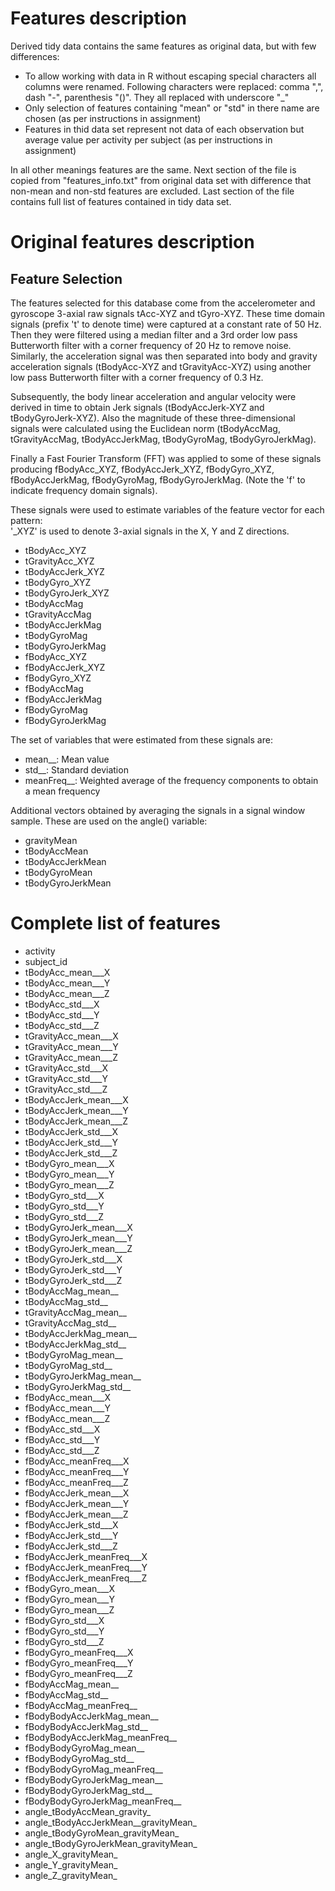 # Features description

Derived tidy data contains the same features as original data, but with few differences:

* To allow working with data in R without escaping special characters all columns were renamed. Following characters were replaced: comma ",", dash "-", parenthesis "()". They all replaced with underscore "_"
* Only selection of features containing "mean" or "std" in there name are chosen (as per instructions in assignment)
* Features in thid data set represent not data of each observation but average value per activity per subject (as per instructions in assignment)

In all other meanings features are the same. Next section of the file is copied from "features_info.txt" from original data set with difference that non-mean and non-std features are excluded. Last section of the file contains full list of features contained in tidy data set.

# Original features description

## Feature Selection 

The features selected for this database come from the accelerometer and gyroscope 3-axial raw signals tAcc-XYZ and tGyro-XYZ. These time domain signals (prefix 't' to denote time) were captured at a constant rate of 50 Hz. Then they were filtered using a median filter and a 3rd order low pass Butterworth filter with a corner frequency of 20 Hz to remove noise. Similarly, the acceleration signal was then separated into body and gravity acceleration signals (tBodyAcc-XYZ and tGravityAcc-XYZ) using another low pass Butterworth filter with a corner frequency of 0.3 Hz. 

Subsequently, the body linear acceleration and angular velocity were derived in time to obtain Jerk signals (tBodyAccJerk-XYZ and tBodyGyroJerk-XYZ). Also the magnitude of these three-dimensional signals were calculated using the Euclidean norm (tBodyAccMag, tGravityAccMag, tBodyAccJerkMag, tBodyGyroMag, tBodyGyroJerkMag). 

Finally a Fast Fourier Transform (FFT) was applied to some of these signals producing fBodyAcc_XYZ, fBodyAccJerk_XYZ, fBodyGyro_XYZ, fBodyAccJerkMag, fBodyGyroMag, fBodyGyroJerkMag. (Note the 'f' to indicate frequency domain signals). 

These signals were used to estimate variables of the feature vector for each pattern:  
'_XYZ' is used to denote 3-axial signals in the X, Y and Z directions.

* tBodyAcc_XYZ
* tGravityAcc_XYZ
* tBodyAccJerk_XYZ
* tBodyGyro_XYZ
* tBodyGyroJerk_XYZ
* tBodyAccMag
* tGravityAccMag
* tBodyAccJerkMag
* tBodyGyroMag
* tBodyGyroJerkMag
* fBodyAcc_XYZ
* fBodyAccJerk_XYZ
* fBodyGyro_XYZ
* fBodyAccMag
* fBodyAccJerkMag
* fBodyGyroMag
* fBodyGyroJerkMag

The set of variables that were estimated from these signals are: 

* mean__: Mean value
* std__: Standard deviation
* meanFreq__: Weighted average of the frequency components to obtain a mean frequency

Additional vectors obtained by averaging the signals in a signal window sample. These are used on the angle() variable:

* gravityMean
* tBodyAccMean
* tBodyAccJerkMean
* tBodyGyroMean
* tBodyGyroJerkMean

# Complete list of features

* activity
* subject_id
* tBodyAcc_mean___X
* tBodyAcc_mean___Y
* tBodyAcc_mean___Z
* tBodyAcc_std___X
* tBodyAcc_std___Y
* tBodyAcc_std___Z
* tGravityAcc_mean___X
* tGravityAcc_mean___Y
* tGravityAcc_mean___Z
* tGravityAcc_std___X
* tGravityAcc_std___Y
* tGravityAcc_std___Z
* tBodyAccJerk_mean___X
* tBodyAccJerk_mean___Y
* tBodyAccJerk_mean___Z
* tBodyAccJerk_std___X
* tBodyAccJerk_std___Y
* tBodyAccJerk_std___Z
* tBodyGyro_mean___X
* tBodyGyro_mean___Y
* tBodyGyro_mean___Z
* tBodyGyro_std___X
* tBodyGyro_std___Y
* tBodyGyro_std___Z
* tBodyGyroJerk_mean___X
* tBodyGyroJerk_mean___Y
* tBodyGyroJerk_mean___Z
* tBodyGyroJerk_std___X
* tBodyGyroJerk_std___Y
* tBodyGyroJerk_std___Z
* tBodyAccMag_mean__
* tBodyAccMag_std__
* tGravityAccMag_mean__
* tGravityAccMag_std__
* tBodyAccJerkMag_mean__
* tBodyAccJerkMag_std__
* tBodyGyroMag_mean__
* tBodyGyroMag_std__
* tBodyGyroJerkMag_mean__
* tBodyGyroJerkMag_std__
* fBodyAcc_mean___X
* fBodyAcc_mean___Y
* fBodyAcc_mean___Z
* fBodyAcc_std___X
* fBodyAcc_std___Y
* fBodyAcc_std___Z
* fBodyAcc_meanFreq___X
* fBodyAcc_meanFreq___Y
* fBodyAcc_meanFreq___Z
* fBodyAccJerk_mean___X
* fBodyAccJerk_mean___Y
* fBodyAccJerk_mean___Z
* fBodyAccJerk_std___X
* fBodyAccJerk_std___Y
* fBodyAccJerk_std___Z
* fBodyAccJerk_meanFreq___X
* fBodyAccJerk_meanFreq___Y
* fBodyAccJerk_meanFreq___Z
* fBodyGyro_mean___X
* fBodyGyro_mean___Y
* fBodyGyro_mean___Z
* fBodyGyro_std___X
* fBodyGyro_std___Y
* fBodyGyro_std___Z
* fBodyGyro_meanFreq___X
* fBodyGyro_meanFreq___Y
* fBodyGyro_meanFreq___Z
* fBodyAccMag_mean__
* fBodyAccMag_std__
* fBodyAccMag_meanFreq__
* fBodyBodyAccJerkMag_mean__
* fBodyBodyAccJerkMag_std__
* fBodyBodyAccJerkMag_meanFreq__
* fBodyBodyGyroMag_mean__
* fBodyBodyGyroMag_std__
* fBodyBodyGyroMag_meanFreq__
* fBodyBodyGyroJerkMag_mean__
* fBodyBodyGyroJerkMag_std__
* fBodyBodyGyroJerkMag_meanFreq__
* angle_tBodyAccMean_gravity_
* angle_tBodyAccJerkMean__gravityMean_
* angle_tBodyGyroMean_gravityMean_
* angle_tBodyGyroJerkMean_gravityMean_
* angle_X_gravityMean_
* angle_Y_gravityMean_
* angle_Z_gravityMean_

